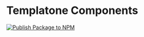 # Templatone Components

[![Publish Package to NPM](https://github.com/templatone/components/actions/workflows/npm-publish.yml/badge.svg)](https://github.com/templatone/components/actions/workflows/npm-publish.yml)